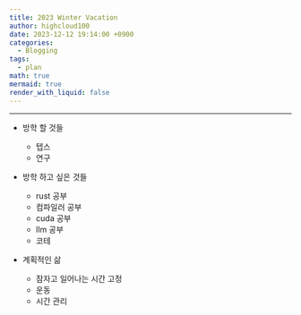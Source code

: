```yaml
---
title: 2023 Winter Vacation
author: highcloud100
date: 2023-12-12 19:14:00 +0900
categories:
  - Blogging
tags:
  - plan
math: true
mermaid: true
render_with_liquid: false
---
```

---

- 방학 할 것들 
	- 텝스
	- 연구

- 방학 하고 싶은 것들
	- rust 공부
	- 컴파일러 공부 
	- cuda 공부
	- llm 공부 
	- 코테 

- 계획적인 삶
	- 잠자고 일어나는 시간 고정
	- 운동
	- 시간 관리
